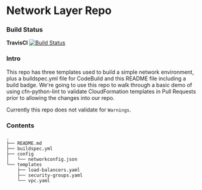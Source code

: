 # Network Layer Repo

### Build Status

**TravisCI**
[![Build Status](https://travis-ci.org/cmmeyer/CfnLintDemo.svg?branch=master)](https://travis-ci.org/cmmeyer/CfnLintDemo)

### Intro
This repo has three templates used to build a simple network environment, plus a buildspec.yml file for CodeBuild and this README file including a build badge.
We're going to use this repo to walk through a basic demo of using cfn-python-lint to validate CloudFormation templates in Pull Requests prior to allowing
the changes into our repo.

Currently this repo does not validate for `Warnings`.

### Contents

```
.
├── README.md
├── buildspec.yml
├── config
│   └── networkconfig.json
└── templates
    ├── load-balancers.yaml
    ├── security-groups.yaml
    └── vpc.yaml
```
